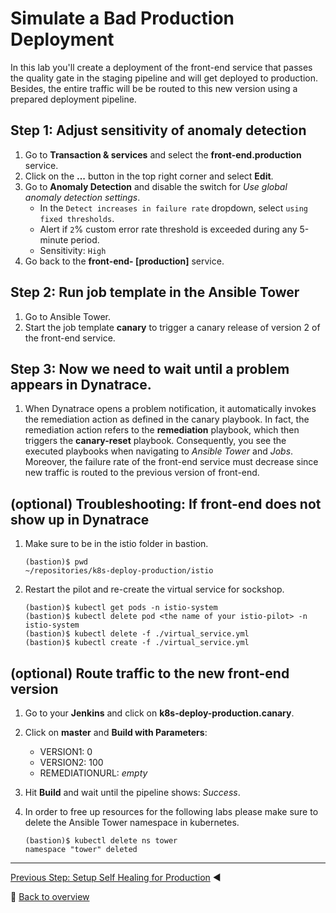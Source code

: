 # Simulate a Bad Production Deployment

In this lab you'll create a deployment of the front-end service that passes the quality gate in the staging pipeline and will get deployed to production. Besides, the entire traffic will be be routed to this new version using a prepared deployment pipeline. 
  
## Step 1: Adjust sensitivity of anomaly detection
1. Go to **Transaction & services** and select the **front-end.production** service.
1. Click on the **...** button in the top right corner and select **Edit**.
1. Go to **Anomaly Detection** and disable the switch for *Use global anomaly detection settings*.
    * In the `Detect increases in failure rate` dropdown, select `using fixed thresholds`.
    * Alert if `2`% custom error rate threshold is exceeded during any 5-minute period.
    * Sensitivity: `High`
1. Go back to the **front-end- [production]** service.

## Step 2: Run job template in the Ansible Tower
1. Go to Ansible Tower.
1. Start the job template **canary** to trigger a canary release of version 2 of the front-end service.

## Step 3: Now we need to wait until a problem appears in Dynatrace.
1. When Dynatrace opens a problem notification, it automatically invokes the remediation action as defined in the canary playbook. In fact, the remediation action refers to the **remediation** playbook, which then triggers the **canary-reset** playbook. Consequently, you see the executed playbooks when navigating to *Ansible Tower* and *Jobs*. Moreover, the failure rate of the front-end service must decrease since new traffic is routed to the previous version of front-end.

## (optional) Troubleshooting: If front-end does not show up in Dynatrace
1. Make sure to be in the istio folder in bastion.
    ```
    (bastion)$ pwd
    ~/repositories/k8s-deploy-production/istio
    ```
1. Restart the pilot and re-create the virtual service for sockshop.
   ```
   (bastion)$ kubectl get pods -n istio-system
   (bastion)$ kubectl delete pod <the name of your istio-pilot> -n istio-system
   (bastion)$ kubectl delete -f ./virtual_service.yml
   (bastion)$ kubectl create -f ./virtual_service.yml
   ```

## (optional) Route traffic to the new front-end version
1. Go to your **Jenkins** and click on **k8s-deploy-production.canary**.
1. Click on **master** and **Build with Parameters**:
    * VERSION1: 0
    * VERSION2: 100
    * REMEDIATIONURL: *empty*
1. Hit **Build** and wait until the pipeline shows: *Success*.

1. In order to free up resources for the following labs please make sure to delete the Ansible Tower namespace in kubernetes.

    ```
    (bastion)$ kubectl delete ns tower
    namespace "tower" deleted
    ```

---
[Previous Step: Setup Self Healing for Production](../03_Setup_Self_Healing_for_Production) :arrow_backward:

:arrow_up_small: [Back to overview](../)

